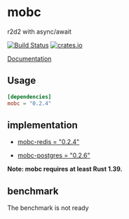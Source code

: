 # mobc

r2d2 with async/await

[![Build Status](https://travis-ci.com/importcjj/mobc.svg?token=ZZrg3rRkUA8NUGrjEsU9&branch=master)](https://travis-ci.com/importcjj/mobc) [![crates.io](https://img.shields.io/badge/crates.io-0.2.4-%23dea584)](https://crates.io/crates/mobc)

[Documentation](https://docs.rs/mobc/latest/mobc/)

## Usage

```toml
[dependencies]
mobc = "0.2.4"
```

## implementation

* [mobc-redis = "0.2.4"](https://crates.io/crates/mobc-redis)

* [mobc-postgres = "0.2.6"](https://crates.io/crates/mobc-postgres)

**Note: mobc requires at least Rust 1.39.**



## benchmark

The benchmark is not ready